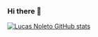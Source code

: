 ### Hi there 👋
[![Lucas Noleto GitHub stats](https://github-readme-stats.vercel.app/api?username=anuraghazra)](https://github.com/anuraghazra/github-readme-stats)
<!--
**lfnoleto/lfnoleto** is a ✨ _special_ ✨ repository because its `README.md` (this file) appears on your GitHub profile.

Here are some ideas to get you started:

- 🔭 I’m currently working on ...
- 🌱 I’m currently learning ...
- 👯 I’m looking to collaborate on ...
- 🤔 I’m looking for help with ...
- 💬 Ask me about ...
- 📫 How to reach me: ...
- 😄 Pronouns: ...
- ⚡ Fun fact: ...
-->

